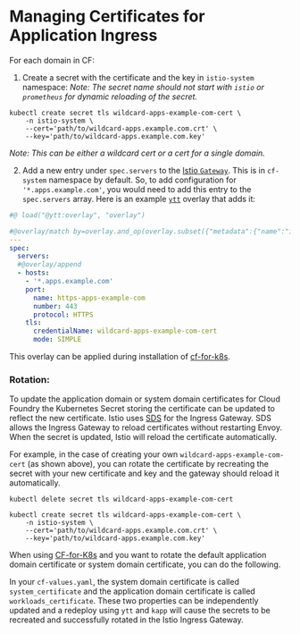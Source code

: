 # Managing Certificates for Application Ingress

For each domain in CF:

1. Create a secret with the certificate and the key in `istio-system` namespace:
   _Note: The secret name should not start with `istio` or `prometheus` for
   dynamic reloading of the secret._

```
kubectl create secret tls wildcard-apps-example-com-cert \
    -n istio-system \
    --cert='path/to/wildcard-apps.example.com.crt' \
    --key='path/to/wildcard-apps.example.com.key'
```

_Note: This can be either a wildcard cert or a cert for a single domain._

2. Add a new entry under `spec.servers` to the [Istio
   `Gateway`](https://github.com/cloudfoundry/cf-for-k8s/blob/21209bbfcadf626a81bc19a8320050b98076f25e/config/gateway.lib.yml).
   This is in `cf-system` namespace by default. So, to add configuration for
   `'*.apps.example.com'`, you would need to add this entry to the
   `spec.servers` array. Here is an example [`ytt`](https://get-ytt.io/) overlay
   that adds it:

```yaml
#@ load("@ytt:overlay", "overlay")

#@overlay/match by=overlay.and_op(overlay.subset({"metadata":{"name":"istio-ingressgateway"}}), overlay.subset({"kind": "Gateway"}))
---
spec:
  servers:
  #@overlay/append
  - hosts:
    - '*.apps.example.com'
    port:
      name: https-apps-example-com
      number: 443
      protocol: HTTPS
    tls:
      credentialName: wildcard-apps-example-com-cert
      mode: SIMPLE
```

This overlay can be applied during installation of
[cf-for-k8s](https://github.com/cloudfoundry/cf-for-k8s).

### Rotation:

To update the application domain or system domain certificates for Cloud Foundry
the Kubernetes Secret storing the certificate can be updated to reflect the new
certificate. Istio uses
[SDS](https://istio.io/docs/tasks/traffic-management/ingress/secure-ingress-sds/)
for the Ingress Gateway. SDS allows the Ingress Gateway to reload certificates
without restarting Envoy. When the secret is updated, Istio will reload the
certificate automatically.

For example, in the case of creating your own `wildcard-apps-example-com-cert`
(as shown above), you can rotate the certificate by recreating the secret with
your new certificate and key and the gateway should reload it automatically.

```
kubectl delete secret tls wildcard-apps-example-com-cert

kubectl create secret tls wildcard-apps-example-com-cert \
    -n istio-system \
    --cert='path/to/wildcard-apps.example.com.crt' \
    --key='path/to/wildcard-apps.example.com.key'
```

When using [CF-for-K8s](https://github.com/cloudfoundry/cf-for-k8s) and you want
to rotate the default application domain certificate or system domain
certificate, you can do the following.

In your `cf-values.yaml`, the system domain certificate is called
`system_certificate` and the application domain certificate is called
`workloads_certificate`. These two properties can be independently updated and a
redeploy using `ytt` and `kapp` will cause the secrets to be recreated and
successfully rotated in the Istio Ingress Gateway.
